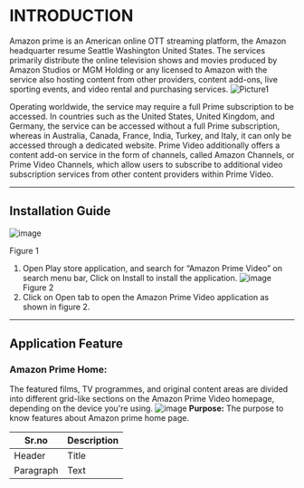 # INTRODUCTION #
Amazon prime is an American online OTT streaming platform, the Amazon headquarter resume Seattle Washington United States. The services primarily distribute the online television shows and movies produced by Amazon Studios or MGM Holding or any licensed to Amazon with the service also hosting content from other providers, content add-ons, live sporting events, and video rental and purchasing services.
                                               ![Picture1](https://github.com/NDevidas/user.md/assets/135496877/0e664aac-80dc-4b72-8e29-83076b1d2e42)
                                               
Operating worldwide, the service may require a full Prime subscription to be accessed. In countries such as the United States, United Kingdom, and Germany, the service can be accessed without a full Prime subscription, whereas in Australia, Canada, France, India, Turkey, and Italy, it can only be accessed through a dedicated website. Prime Video additionally offers a content add-on service in the form of channels, called Amazon Channels, or Prime Video Channels, which allow users to subscribe to additional video subscription services from other content providers within Prime Video.
__________________________________________________________________________________________________________________________________________________________________________________________________
## 	Installation Guide
 ![image](https://github.com/NDevidas/user.md/assets/135496877/c55fc226-80fd-425f-8636-c5d54ac46a48)

Figure 1
1.	Open Play store application, and search for “Amazon Prime Video” on search menu bar, Click on Install to install the application.
 ![image](https://github.com/NDevidas/user.md/assets/135496877/27d6f92d-97fc-4707-84aa-b44cd1f710fd)
Figure 2
2.	Click on Open tab to open the Amazon Prime Video application as shown in figure 2.
______________________________________________________________________________________________________________________________________________________________________________________________________

## Application Feature
### Amazon Prime Home: 
The featured films, TV programmes, and original content areas are divided into different grid-like sections on the Amazon Prime Video homepage, depending on the device you're using.
![image](https://github.com/NDevidas/user.md/assets/135496877/3060a32e-0adb-46c5-8590-277526ffa6ca)
**Purpose:** The purpose to know features about Amazon prime home page.

| Sr.no | Description |
| ----------- | ----------- |
| Header | Title |
| Paragraph | Text |

